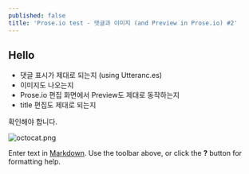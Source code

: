 ```yaml
---
published: false
title: 'Prose.io test - 댓글과 이미지 (and Preview in Prose.io) #2'
---
```

## Hello

- 댓글 표시가 제대로 되는지 (using Utteranc.es)
- 이미지도 나오는지 
- Prose.io 편집 화면에서 Preview도 제대로 동작하는지
- title 편집도 제대로 되는지

확인해야 합니다.

![octocat.png]({{site.baseurl}}/assets/octocat.png)


Enter text in [Markdown](http://daringfireball.net/projects/markdown/). Use the toolbar above, or click the **?** button for formatting help.
